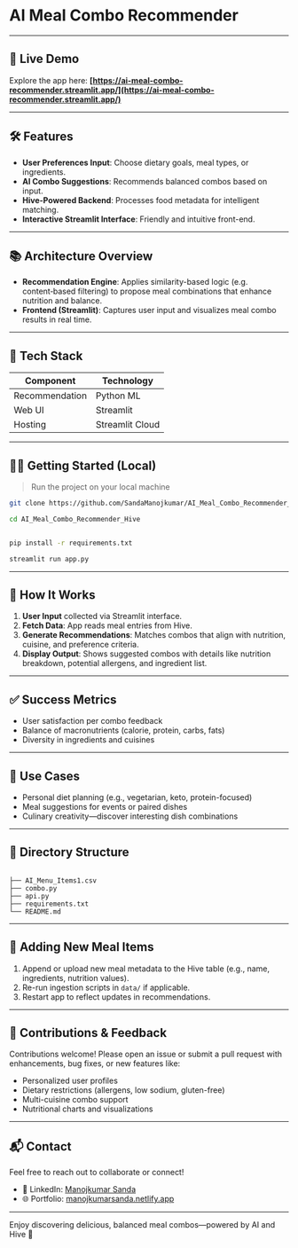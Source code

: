 # AI Meal Combo Recommender
---

## 🚀 Live Demo

Explore the app here: **[https://ai-meal-combo-recommender.streamlit.app/](https://ai-meal-combo-recommender.streamlit.app/)**

---

## 🛠️ Features

- **User Preferences Input**: Choose dietary goals, meal types, or ingredients.
- **AI Combo Suggestions**: Recommends balanced combos based on input.
- **Hive-Powered Backend**: Processes food metadata for intelligent matching.
- **Interactive Streamlit Interface**: Friendly and intuitive front-end.

---

## 📚 Architecture Overview

- **Recommendation Engine**: Applies similarity-based logic (e.g. content‑based filtering) to propose meal combinations that enhance nutrition and balance.
- **Frontend (Streamlit)**: Captures user input and visualizes meal combo results in real time.

---

## 🧩 Tech Stack

| Component        | Technology             |
|------------------|------------------------|
| Recommendation   | Python ML |
| Web UI           | Streamlit              |
| Hosting          | Streamlit Cloud        |

---

## 🏃‍♀️ Getting Started (Local)

> Run the project on your local machine

```bash
git clone https://github.com/SandaManojkumar/AI_Meal_Combo_Recommender_Hive.git

cd AI_Meal_Combo_Recommender_Hive


pip install -r requirements.txt

streamlit run app.py
```

---

## 🧠 How It Works

1. **User Input** collected via Streamlit interface.
2. **Fetch Data**: App reads meal entries from Hive.
3. **Generate Recommendations**: Matches combos that align with nutrition, cuisine, and preference criteria.
4. **Display Output**: Shows suggested combos with details like nutrition breakdown, potential allergens, and ingredient list.

---

## ✅ Success Metrics

- User satisfaction per combo feedback
- Balance of macronutrients (calorie, protein, carbs, fats)
- Diversity in ingredients and cuisines

---

## 🎯 Use Cases

- Personal diet planning (e.g., vegetarian, keto, protein-focused)
- Meal suggestions for events or paired dishes
- Culinary creativity—discover interesting dish combinations

---

## 📂 Directory Structure

```

├── AI_Menu_Items1.csv  
├── combo.py     
├── api.py
├── requirements.txt
└── README.md
```

---

## 🧾 Adding New Meal Items

1. Append or upload new meal metadata to the Hive table (e.g., name, ingredients, nutrition values).
2. Re-run ingestion scripts in `data/` if applicable.
3. Restart app to reflect updates in recommendations.

---

## 📌 Contributions & Feedback

Contributions welcome! Please open an issue or submit a pull request with enhancements, bug fixes, or new features like:

- Personalized user profiles
- Dietary restrictions (allergens, low sodium, gluten-free)
- Multi-cuisine combo support
- Nutritional charts and visualizations

---

## 📬 Contact

Feel free to reach out to collaborate or connect!

- 💼 LinkedIn: [Manojkumar Sanda](https://www.linkedin.com/in/manojkumar-sanda-767025213/)
- 🌐 Portfolio: [manojkumarsanda.netlify.app](https://manojkumarsanda.netlify.app/)



---

Enjoy discovering delicious, balanced meal combos—powered by AI and Hive 🥗
